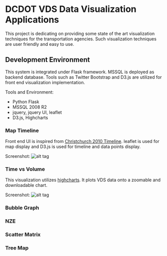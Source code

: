 DCDOT VDS Data Visualization Applications
====

This project is dedicating on providing some state of the art visualization techniques for the transportation agencies. Such visualization techniques are user friendly and easy to use. 

## Development Environment
This system is integrated under Flask framework. MSSQL is deployed as backend database. Tools such as Twitter Bootstrap and D3.js are utilized for front end visualization implementation. 

Tools and Environment:
* Python Flask
* MSSQL 2008 R2
* jquery, jquery UI, leaflet
* D3.js, Highcharts 

### Map Timeline
Front end UI is inspired from [Christchurch 2010 Timeline](http://bl.ocks.org/tnightingale/4718717). 
leaflet is used for map display and D3.js is used for timeline and data points display. 

Screenshot:
![alt tag](https://s3.amazonaws.com/Vis_Pics/pics/1.JPG)

### Time vs Volume
This visualization utilizes [highcharts](http://www.highcharts.com/). It plots VDS data onto a zoomable and downloadable chart. 

Screenshot:
![alt tag](https://s3.amazonaws.com/Vis_Pics/pics/2.JPG)

### Bubble Graph


### NZE


### Scatter Matrix 


### Tree Map


